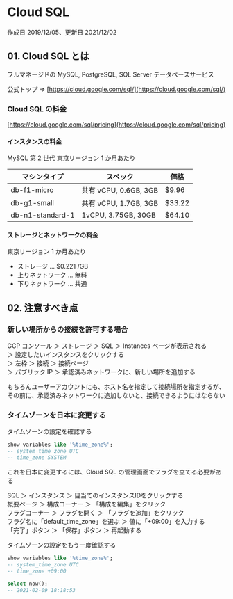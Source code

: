# Cloud SQL

作成日 2019/12/05、更新日 2021/12/02

## 01. Cloud SQL とは

フルマネージドの MySQL, PostgreSQL, SQL Server データベースサービス

公式トップ => [https://cloud.google.com/sql/](https://cloud.google.com/sql/)

### Cloud SQL の料金

[https://cloud.google.com/sql/pricing](https://cloud.google.com/sql/pricing)

#### インスタンスの料金

MySQL 第 2 世代 東京リージョン 1 か月あたり

| マシンタイプ     | スペック              | 価格    |
| ---------------- | --------------------- | ------- |
| db-f1-micro      | 共有 vCPU, 0.6GB, 3GB | \$9.96  |
| db-g1-small      | 共有 vCPU, 1.7GB, 3GB | \$33.22 |
| db-n1-standard-1 | 1vCPU, 3.75GB, 30GB   | \$64.10 |

#### ストレージとネットワークの料金

東京リージョン 1 か月あたり

- ストレージ ... \$0.221 /GB
- 上りネットワーク ... 無料
- 下りネットワーク ... 共通

## 02. 注意すべき点

### 新しい場所からの接続を許可する場合

GCP コンソール ＞ ストレージ ＞ SQL ＞ Instances ページが表示される\
＞ 設定したいインスタンスをクリックする\
＞ 左枠 ＞ 接続 ＞ 接続ページ\
＞ パブリック IP ＞ 承認済みネットワークに、新しい場所を追加する

もちろんユーザーアカウントにも、ホスト名を指定して接続場所を指定するが、\
その前に、承認済みネットワークに追加しないと、接続できるようにはならない

### タイムゾーンを日本に変更する

タイムゾーンの設定を確認する

```sql
show variables like '%time_zone%';
-- system_time_zone UTC
-- time_zone SYSTEM
```

これを日本に変更するには、Cloud SQL の管理画面でフラグを立てる必要がある

SQL ＞ インスタンス ＞ 目当てのインスタンスIDをクリックする\
概要ページ ＞ 構成コーナー ＞ 「構成を編集」をクリック\
フラグコーナー ＞ フラグを開く ＞ 「フラグを追加」をクリック\
フラグ名に「default_time_zone」を選ぶ ＞ 値に「+09:00」を入力する\
「完了」ボタン ＞ 「保存」ボタン ＞ 再起動する

タイムゾーンの設定をもう一度確認する

```sql
show variables like '%time_zone%';
-- system_time_zone UTC
-- time_zone +09:00

select now();
-- 2021-02-09 18:18:53
```
